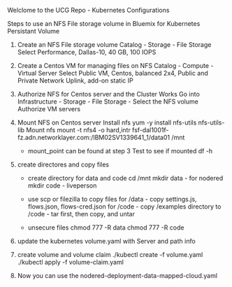 Welclome to the UCG Repo - Kubernetes Configurations


Steps to use an NFS File storage volume in Bluemix for Kubernetes Persistant Volume

1. Create an NFS File storage volume
   Catalog - Storage - File Storage
   Select Performance, Dallas-10, 40 GB, 100 IOPS

2. Create a Centos VM for managing files on NFS
   Catalog - Compute - Virtual Server
   Select Public VM, Centos, balanced 2x4, Public and Private Network Uplink, add-on static IP

3. Authorize NFS for Centos server and the Cluster Works
   Go into Infrastructure - Storage - File Storage - Select the NFS volume
   Authorize VM servers

4. Mount NFS on Centos server
   Install nfs 
        yum -y install nfs-utils nfs-utils-lib
   Mount nfs
       mount -t nfs4 -o hard,intr fsf-dal1001f-fz.adn.networklayer.com:/IBM02SV1339641_1/data01 /mnt
      - mount_point can be found at step 3
   Test to see if mounted
        df -h
5. create directores and copy files
     - create directory for data and code
       cd /mnt
       mkdir data - for nodered 
       mkdir code - liveperson

     - use scp or filezilla to copy files
       for /data
           - copy settings.js, flows.json, flows-cred.json
       for /code
           - copy /examples directory to /code - tar first, then copy, and untar
     - unsecure files 
       chmod 777 -R data
       chmod 777 -R code

 6. update the kubernetes volume.yaml with Server and path info

 7. create volume and volume claim
      ./kubectl create -f volume.yaml
      ./kubectl apply -f volume-claim.yaml

 8. Now you can use the nodered-deployment-data-mapped-cloud.yaml













